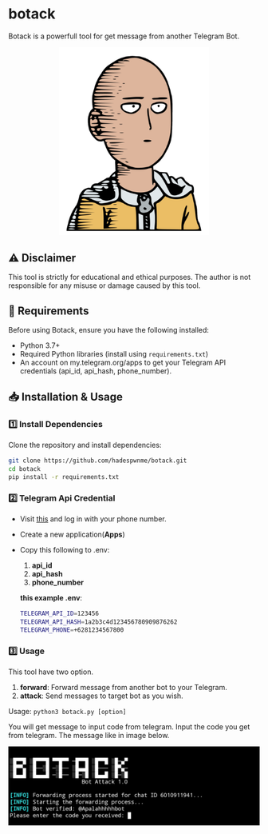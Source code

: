# botack
Botack is a powerfull tool for get message from another Telegram Bot.

<p align="center">
  <img src="img/saitama.png" alt="Botack" width="300">
</p>

## ⚠ Disclaimer
This tool is strictly for educational and ethical purposes.
The author is not responsible for any misuse or damage caused by this tool.

## 📌 Requirements
Before using Botack, ensure you have the following installed:  
- Python 3.7+  
- Required Python libraries (install using `requirements.txt`)
- An account on my.telegram.org/apps to get your Telegram API credentials (api_id, api_hash, phone_number).

## 📥 Installation & Usage
### 1️⃣ Install Dependencies
Clone the repository and install dependencies:  
```bash
git clone https://github.com/hadespwnme/botack.git
cd botack
pip install -r requirements.txt
```
### 2️⃣ Telegram Api Credential 
- Visit [this](https://my.telegram.org/apps) and log in with your phone number.
- Create a new application(**Apps**)
- Copy this following to .env:
  1. **api_id**
  2. **api_hash**
  3. **phone_number**

  **this example .env**:
  ```bash
  TELEGRAM_API_ID=123456
  TELEGRAM_API_HASH=1a2b3c4d123456780909876262
  TELEGRAM_PHONE=+6281234567800
  ```

### 3️⃣ Usage 
This tool have two option.
1. **forward**: Forward message from another bot to your Telegram.
2. **attack**: Send messages to target bot as you wish.

Usage: ```python3 botack.py [option]```

You will get message to input code from telegram. Input the code you get from telegram. The message like in image below.

<p align="center">
  <img src="img/require.jpg" alt="Botack Code Telegram">
</p>
